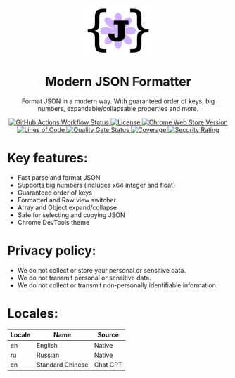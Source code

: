 <p align="center">
  <a href="https://github.com/evg4b/modern-json-formatter" title="Modern JSON Formatter">
    <img alt="Modern JSON Formatter" width="30%" src=".github/readme-logo.png">
  </a>
</p>
<h1 align="center">Modern JSON Formatter</h1>
<p align="center">
  Format JSON in a modern way. With guaranteed order of keys, big numbers, expandable/collapsable properties and more. 
</p>
<p align="center">
    <a href="https://github.com/evg4b/modern-json-formatter/actions/workflows/ci.yml?query=branch%3Amain">
        <img src="https://img.shields.io/github/actions/workflow/status/evg4b/modern-json-formatter/ci.yml?branch=main&logo=github" alt="GitHub Actions Workflow Status" />
    </a>
    <a href="https://github.com/evg4b/modern-json-formatter/blob/main/LICENSE">
        <img src="https://img.shields.io/github/license/evg4b/modern-json-formatter" alt="License" />
    </a>
    <a href="https://chromewebstore.google.com/detail/dmofgolehdakghahlgibeaodbahpfkpf">
        <img src="https://img.shields.io/chrome-web-store/v/dmofgolehdakghahlgibeaodbahpfkpf?logo=googlechrome" alt="Chrome Web Store Version">
    </a>
    <br>
    <a href="https://sonarcloud.io/summary/new_code?id=evg4b_modern-json-formatter">
        <img src="https://sonarcloud.io/api/project_badges/measure?project=evg4b_modern-json-formatter&metric=ncloc" alt="Lines of Code" />
    </a>
    <a href="https://sonarcloud.io/project/overview?id=evg4b_modern-json-formatter">
        <img src="https://sonarcloud.io/api/project_badges/measure?project=evg4b_modern-json-formatter&metric=alert_status" alt="Quality Gate Status">    
    </a>
    <a href="https://sonarcloud.io/project/activity?graph=coverage&id=evg4b_modern-json-formatter">
        <img src="https://sonarcloud.io/api/project_badges/measure?project=evg4b_modern-json-formatter&metric=coverage" alt="Coverage" />
    </a>
    <a href="https://sonarcloud.io/summary/new_code?id=evg4b_modern-json-formatter">
        <img src="https://sonarcloud.io/api/project_badges/measure?project=evg4b_modern-json-formatter&metric=security_rating" alt="Security Rating" />
    </a>
</p>

# Key features:

- Fast parse and format JSON
- Supports big numbers (includes x64 integer and float)
- Guaranteed order of keys
- Formatted and Raw view switcher
- Array and Object expand/collapse
- Safe for selecting and copying JSON
- Chrome DevTools theme

# Privacy policy:

- We do not collect or store your personal or sensitive data.
- We do not transmit personal or sensitive data.
- We do not collect or transmit non-personally identifiable information.

# Locales:

| Locale | Name             | Source   |
|--------|------------------|----------|
| en     | English          | Native   |
| ru     | Russian          | Native   |
| cn     | Standard Chinese | Chat GPT |
